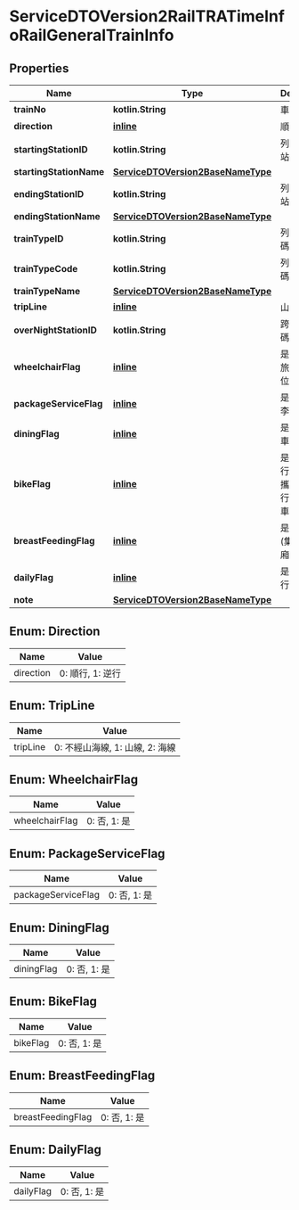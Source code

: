 
# ServiceDTOVersion2RailTRATimeInfoRailGeneralTrainInfo

## Properties
Name | Type | Description | Notes
------------ | ------------- | ------------- | -------------
**trainNo** | **kotlin.String** | 車次代碼 | 
**direction** | [**inline**](#DirectionEnum) | 順逆行 | 
**startingStationID** | **kotlin.String** | 列車起點車站代號 |  [optional]
**startingStationName** | [**ServiceDTOVersion2BaseNameType**](ServiceDTOVersion2BaseNameType.md) |  |  [optional]
**endingStationID** | **kotlin.String** | 列車終點車站代號 |  [optional]
**endingStationName** | [**ServiceDTOVersion2BaseNameType**](ServiceDTOVersion2BaseNameType.md) |  |  [optional]
**trainTypeID** | **kotlin.String** | 列車車種代碼 | 
**trainTypeCode** | **kotlin.String** | 列車車種簡碼 | 
**trainTypeName** | [**ServiceDTOVersion2BaseNameType**](ServiceDTOVersion2BaseNameType.md) |  | 
**tripLine** | [**inline**](#TripLineEnum) | 山海線類型 |  [optional]
**overNightStationID** | **kotlin.String** | 跨夜車站代碼 |  [optional]
**wheelchairFlag** | [**inline**](#WheelchairFlagEnum) | 是否設身障旅客專用座位車 | 
**packageServiceFlag** | [**inline**](#PackageServiceFlagEnum) | 是否提供行李服務 | 
**diningFlag** | [**inline**](#DiningFlagEnum) | 是否提供餐車服務 | 
**bikeFlag** | [**inline**](#BikeFlagEnum) | 是否人車同行班次(置於攜車袋之自行車各級列車均可乘車) | 
**breastFeedingFlag** | [**inline**](#BreastFeedingFlagEnum) | 是否設有哺(集)乳室車廂 | 
**dailyFlag** | [**inline**](#DailyFlagEnum) | 是否為每日行駛 | 
**note** | [**ServiceDTOVersion2BaseNameType**](ServiceDTOVersion2BaseNameType.md) |  |  [optional]


<a name="DirectionEnum"></a>
## Enum: Direction
Name | Value
---- | -----
direction | 0: 順行, 1: 逆行


<a name="TripLineEnum"></a>
## Enum: TripLine
Name | Value
---- | -----
tripLine | 0: 不經山海線, 1: 山線, 2: 海線


<a name="WheelchairFlagEnum"></a>
## Enum: WheelchairFlag
Name | Value
---- | -----
wheelchairFlag | 0: 否, 1: 是


<a name="PackageServiceFlagEnum"></a>
## Enum: PackageServiceFlag
Name | Value
---- | -----
packageServiceFlag | 0: 否, 1: 是


<a name="DiningFlagEnum"></a>
## Enum: DiningFlag
Name | Value
---- | -----
diningFlag | 0: 否, 1: 是


<a name="BikeFlagEnum"></a>
## Enum: BikeFlag
Name | Value
---- | -----
bikeFlag | 0: 否, 1: 是


<a name="BreastFeedingFlagEnum"></a>
## Enum: BreastFeedingFlag
Name | Value
---- | -----
breastFeedingFlag | 0: 否, 1: 是


<a name="DailyFlagEnum"></a>
## Enum: DailyFlag
Name | Value
---- | -----
dailyFlag | 0: 否, 1: 是



